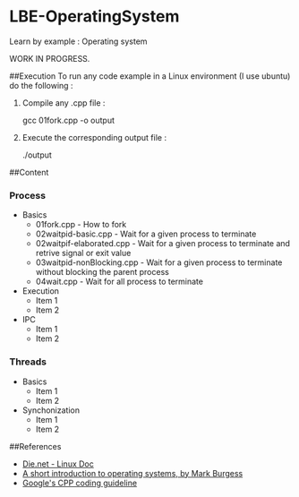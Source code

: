 LBE-OperatingSystem
===================

Learn by example : Operating system

WORK IN PROGRESS.

##Execution
To run any code example in a Linux environment (I use ubuntu) do the following :

1) Compile any .cpp file :

    gcc 01fork.cpp -o output
  
2) Execute the corresponding output file :

    ./output
    
##Content

### Process

* Basics
    * 01fork.cpp - How to fork
    * 02waitpid-basic.cpp - Wait for a given process to terminate
    * 02waitpif-elaborated.cpp - Wait for a given process to terminate and retrive signal or exit value
    * 03waitpid-nonBlocking.cpp - Wait for a given process to terminate without blocking the parent process
    * 04wait.cpp - Wait for all process to terminate
* Execution
    * Item 1
    * Item 2
* IPC
    * Item 1
    * Item 2

### Threads

* Basics
    * Item 1
    * Item 2
* Synchonization
    * Item 1
    * Item 2
    
##References
- [Die.net - Linux Doc](http://www.die.net)
- [A short introduction to operating systems, by Mark Burgess](http://www.iu.hio.no/~mark/os/os.html)
- [Google's CPP coding guideline](http://google-styleguide.googlecode.com/svn/trunk/cppguide.xml)
